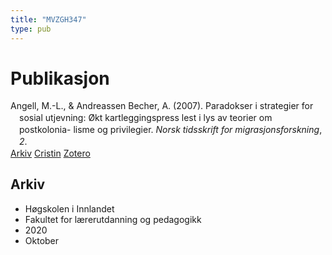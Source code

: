 ```yaml
---
title: "MVZGH347"
type: pub
---
```

<h1>Publikasjon</h1>
<article id="csl-bib-container-MVZGH347" class="csl-bib-container">
  <div class="csl-bib-body" style="line-height: 1.35; padding-left: 1em; text-indent:-1em;">
  <div class="csl-entry">Angell, M.-L., &amp; Andreassen Becher, A. (2007). Paradokser i strategier for sosial utjevning: &#xD8;kt kartleggingspress lest i lys av teorier om postkolonia- lisme og privilegier. <i>Norsk tidsskrift for migrasjonsforskning</i>, <i>2</i>.</div>
</div>
  <div class="csl-bib-buttons">
    <a href="#taxonomy-article-MVZGH347" class="csl-bib-button">Arkiv</a>
    <a href alt="Cristin URL" class="csl-bib-button">Cristin</a>
    <a href alt="Zotero URL" class="csl-bib-button">Zotero</a>
  </div>
  <div id="csl-bib-meta-container-MVZGH347"></div>
</article>
<div id="csl-bib-meta-MVZGH347" class="csl-bib-meta">
  <article id="taxonomy-article-MVZGH347" class="taxonomy-article">
    <h1>Arkiv</h1>
    <ul>
      <li>Høgskolen i Innlandet</li>
      <li>Fakultet for lærerutdanning og pedagogikk</li>
      <li>2020</li>
      <li>Oktober</li>
    </ul>
  </article>
</div>
